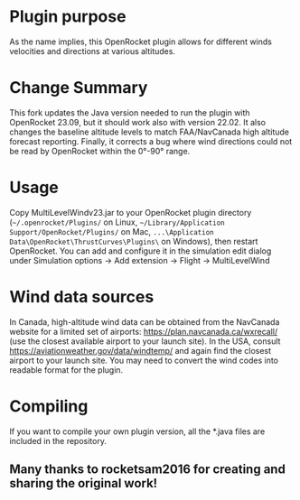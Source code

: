 # Plugin purpose
As the name implies, this OpenRocket plugin allows for different winds velocities and directions at various altitudes. 

# Change Summary
This fork updates the Java version needed to run the plugin with OpenRocket 23.09, but it should work also with version 22.02.
It also changes the baseline altitude levels to match FAA/NavCanada high altitude forecast reporting.
Finally, it corrects a bug where wind directions could not be read by OpenRocket within the 0°-90° range.

# Usage
Copy MultiLevelWindv23.jar to your OpenRocket plugin directory (`~/.openrocket/Plugins/` on Linux, `~/Library/Application Support/OpenRocket/Plugins/` on Mac, `...\Application Data\OpenRocket\ThrustCurves\Plugins\` on Windows), then restart OpenRocket.
You can add and configure it in the simulation edit dialog under Simulation options -> Add extension -> Flight -> MultiLevelWind

# Wind data sources
In Canada, high-altitude wind data can be obtained from the NavCanada website for a limited set of airports: https://plan.navcanada.ca/wxrecall/ (use the closest available airport to your launch site).
In the USA, consult https://aviationweather.gov/data/windtemp/ and again find the closest airport to your launch site.
You may need to convert the wind codes into readable format for the plugin.

# Compiling 
If you want to compile your own plugin version, all the *.java files are included in the repository.

## Many thanks to rocketsam2016 for creating and sharing the original work!
